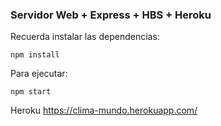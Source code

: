 ### Servidor Web + Express + HBS + Heroku

Recuerda instalar las dependencias:

```
npm install
```

Para ejecutar:

```
npm start
```

Heroku
https://clima-mundo.herokuapp.com/
